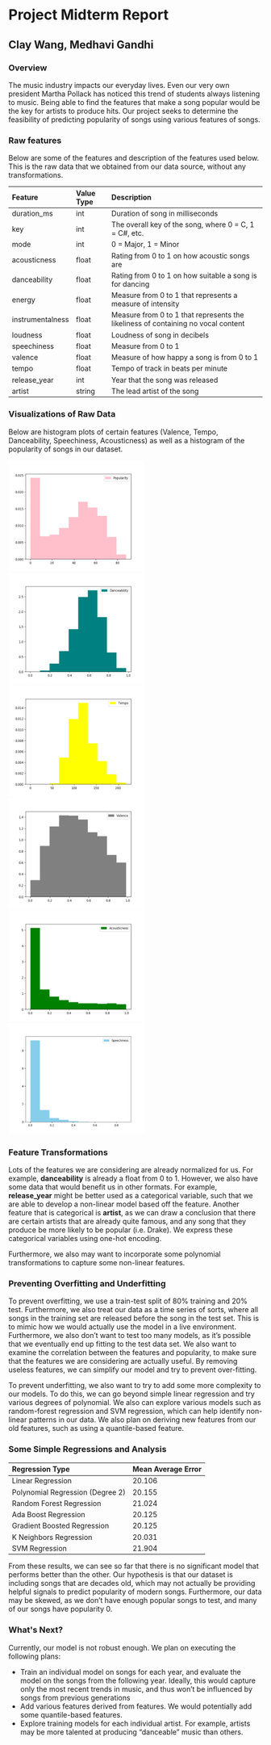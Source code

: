 # Project Midterm Report
## Clay Wang, Medhavi Gandhi

### Overview

The music industry impacts our everyday lives. Even our very own president Martha Pollack has noticed this trend of students always listening to music. Being able to find the features that make a song popular would be the key for artists to produce hits. Our project seeks to determine the feasibility of predicting popularity of songs using various features of songs.

### Raw features

Below are some of the features and description of the features used below. This is the raw data that we obtained from our data source, without any transformations.


|  Feature |  Value Type | Description  |
|:---------|:-------------|:-----------|
| duration_ms | int | Duration of song in milliseconds |
| key | int | The overall key of the song, where 0 = C, 1 = C#, etc. |
| mode | int | 0 = Major, 1 = Minor |
| acousticness | float  | Rating from 0 to 1 on how acoustic songs are |
| danceability | float  | Rating from 0 to 1 on how suitable a song is for dancing |
| energy  | float  | Measure from 0 to 1 that represents a measure of intensity  |
| instrumentalness | float | Measure from 0 to 1 that represents the likeliness of containing no vocal content |
| loudness | float | Loudness of song in decibels |
| speechiness | float | Measure from 0 to 1 |
| valence | float | Measure of how happy a song is from 0 to 1 |
| tempo | float | Tempo of track in beats per minute |
| release_year | int | Year that the song was released |
| artist  | string  | The lead artist of the song |

### Visualizations of Raw Data

Below are histogram plots of certain features (Valence, Tempo, Danceability, Speechiness, Acousticness) as well as a histogram of the popularity of songs in our dataset.

<img src="images/Popularity.png" width="270" height="220" /> <img src="images/Danceability.png" width="270" height="220" />
<img src="images/Tempo.png" width="270" height="220" /> <img src="images/Valence.png" width="270" height="220" />
<img src="images/Acousticness.png" width="270" height="220" /> <img src="images/Speechiness.png" width="270" height="220" />


### Feature Transformations

Lots of the features we are considering are already normalized for us. For example, **danceability** is already a float from 0 to 1. However, we also have some data that would benefit us in other formats. For example, **release_year** might be better used as a categorical variable, such that we are able to develop a non-linear model based off the feature. Another feature that is categorical is **artist**, as we can draw a conclusion that there are certain artists that are already quite famous, and any song that they produce be more likely to be popular (i.e. Drake). We express these categorical variables using one-hot encoding.

Furthermore, we also may want to incorporate some polynomial transformations to capture some non-linear features.

### Preventing Overfitting and Underfitting

To prevent overfitting, we use a train-test split of 80% training and 20% test. Furthermore, we also treat our data as a time series of sorts, where all songs in the training set are released before the song in the test set. This is to mimic how we would actually use the model in a live environment.
Furthermore, we also don’t want to test too many models, as it’s possible that we eventually end up fitting to the test data set.
We also want to examine the correlation between the features and popularity, to make sure that the features we are considering are actually useful. By removing useless features, we can simplify our model and try to prevent over-fitting.


To prevent underfitting, we also want to try to add some more complexity to our models. To do this, we can go beyond simple linear regression and try various degrees of polynomial. We also can explore various models such as random-forest regression and SVM regression, which can help identify non-linear patterns in our data. We also plan on deriving new features from our old features, such as using a quantile-based feature.

### Some Simple Regressions and Analysis

| Regression Type |  Mean Average Error |
|:---|:---|
| Linear Regression | 20.106  |
| Polynomial Regression (Degree 2) | 20.155  |
| Random Forest Regression  | 21.024  |
| Ada Boost Regression  | 20.125   |
| Gradient Boosted Regression  | 20.125   |
| K Neighbors Regression | 20.031  |
| SVM Regression  | 21.904  |

From these results, we can see so far that there is no significant model that performs better than the other. Our hypothesis is that our dataset is including songs that are decades old, which may not actually be providing helpful signals to predict popularity of modern songs. Furthermore, our data may be skewed, as we don’t have enough popular songs to test, and many of our songs have popularity 0.

### What's Next?

Currently, our model is not robust enough. We plan on executing the following plans:

* Train an individual model on songs for each year, and evaluate the model on the songs from the following year. Ideally, this would capture only the most recent trends in music, and thus won’t be influenced by songs from previous generations
* Add various features derived from features. We would potentially add some quantile-based features.
* Explore training models for each individual artist. For example, artists may be more talented at producing “danceable” music than others.
